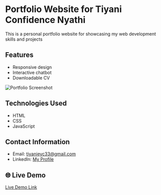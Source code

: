 # Portfolio Website for Tiyani Confidence Nyathi
This is a personal portfolio website for showcasing my web development skills and projects
## Features
- Responsive design
- Interactive chatbot
- Downloadable CV

![Portfolio Screenshot](assets/Citi_Portifolio.png)


## Technologies Used
- HTML
- CSS
- JavaScript

## Contact Information
- Email: [tiyanieyc33@gmail.com](mailto:tiyanieyc33@gmail.com)
- LinkedIn: [My Profile](http://linkedin.com/in/tiyani-confidence-334541197)

## 🌐 Live Demo

[Live Demo Link](https://tinyu01.github.io/citi_portfolio_website/)
